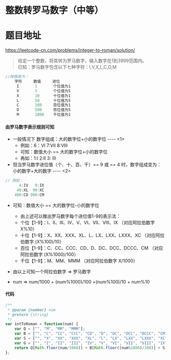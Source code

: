 # 整数转罗马数字（中等）
# 题目地址
<https://leetcode-cn.com/problems/integer-to-roman/solution/>

> 给定一个整数，将其转为罗马数字，输入数字在1到3999范围内。  
> 已知：罗马数字包含以下七种字符：I,V,X,L,C,D,M
```javascript
//转换表为：
    字符     数值     进位
     I       1       个位值为1
     V       5       个位值为5
     X       10      十位值为1
     L       50      十位值为5
     C       100     百位值为1
     D       500     百位值为5
     M       1000    千位值为1
```
#### 由罗马数字表示规则可知
+ 一般情况下 数字组成：大的数字位+小的数字位 ---- <1>
    + 例如：6：VI 7:VII 8:VIII
    + 可知：数值大小 == 大的数字位+小的数字位
    + 再如：1:I 2:II 3: III 
+ 但当罗马数字进位值（个、十、百、千）== 9 或 == 4 时，数字组成变为：小的数字+大的数字  ---- <2>
```javascript
// 例如：
      4:IV   9:IX 
     40:XL  90:XC  
    400:CD 900:CM
```
+ 可知：数值大小 == 大的数字位-小的数字位
    + 由上述可以推出罗马数字每个进位值1-9的表示法：          
    + 个位【1-9】：I、II、III、IV、V、VI、VII、VIII、IX   （对应阿拉伯数字 X%10）          
    + 十位【1-9】：X、XX、XXX、XL、L、LX、LXX、LXXX、XC   （对应阿拉伯数字 (X%100)/10）    
    + 百位【1-9】：C、CC、CCC、CD、D、DC、DCC、DCCC、CM   （对应阿拉伯数字 (X%1000)/100）  
    + 千位【1-9】：M、MM、MMM                           （对应阿拉伯数字 X/1000）        

+ 由以上可知一个阿拉伯数字 => 罗马数字
+ num => num/1000 + (num%1000)/100 +(num%100)/10 + num%10

#### 代码
```javascript
/**
 * @param {number} num
 * @return {string}
 */
var intToRoman = function(num) {
    var Q = ["", "M", "MM", "MMM"];
    var B = ["", "C", "CC", "CCC", "CD", "D", "DC", "DCC", "DCCC", "CM"];
    var S = ["", "X", "XX", "XXX", "XL", "L", "LX", "LXX", "LXXX", "XC"];
    var G = ["", "I", "II", "III", "IV", "V", "VI", "VII", "VIII", "IX"];
    return Q[Math.floor(num/1000)] + B[Math.floor((num%1000)/100)] + S[Math.floor((num%100)/10)] + G[num%10];
};
```